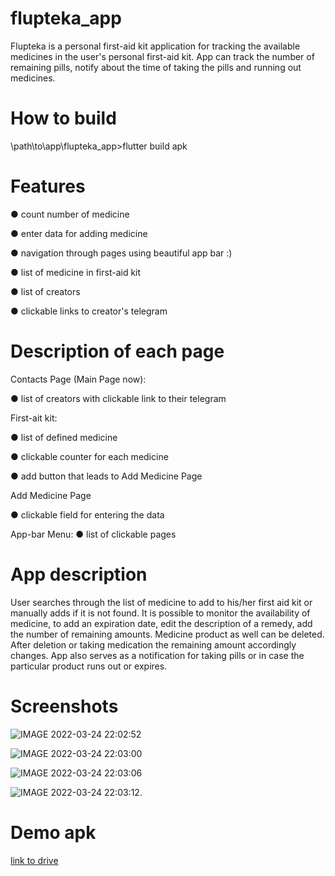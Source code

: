 # flupteka_app

Flupteka is a personal first-aid kit application for tracking the available medicines in
the user's personal first-aid kit. App can track the number of remaining pills, notify
about the time of taking the pills and running out medicines.

# How to build 
\path\to\app\flupteka_app>flutter build apk

# Features   

● count number of medicine

● enter data for adding medicine

● navigation through pages using beautiful app bar :)

● list of medicine in first-aid kit

● list of creators

● clickable links to creator's telegram

# Description of each page

Contacts Page (Main Page now):

● list of creators with clickable link to their telegram

First-ait kit:

● list of defined medicine

● clickable counter for each medicine

● add button that leads to Add Medicine Page

Add Medicine Page

● clickable field for entering the data

App-bar Menu:
● list of clickable pages

# App description
User searches through the list of medicine to add to his/her first aid kit or manually adds if it is not found. It is possible to monitor the availability of medicine, to add an expiration date, edit the description of a remedy, add the number of remaining amounts. Medicine product as well can be deleted. After deletion or taking medication the remaining amount accordingly changes. App also serves as a notification for taking pills or in case the particular product runs out or expires. 

# Screenshots
![IMAGE 2022-03-24 22:02:52](https://user-images.githubusercontent.com/64332054/160009728-9581e296-0890-46fd-a4a9-9a9d0678dd09.jpg)  

![IMAGE 2022-03-24 22:03:00](https://user-images.githubusercontent.com/64332054/160009749-a5160f69-14c8-4868-8c7d-361481cf333f.jpg)  

![IMAGE 2022-03-24 22:03:06](https://user-images.githubusercontent.com/64332054/160009766-2ee4de85-e139-4db5-a629-93fe2e0c21ee.jpg)  

![IMAGE 2022-03-24 22:03:12](https://user-images.githubusercontent.com/64332054/160009781-f254b729-481b-416b-ae2c-4e51023f8534.jpg). 






# Demo apk
[link to drive](https://drive.google.com/drive/folders/1-bevZG1ltdnyEXI63rlFnPKXEK76wF86?usp=sharing)
